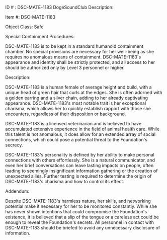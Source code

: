 ID # : DSC-MATE-1183
DogeSoundClub Description:

Item #: DSC-MATE-1183

Object Class: Safe

Special Containment Procedures:

DSC-MATE-1183 is to be kept in a standard humanoid containment chamber. No special provisions are necessary for her well-being as she requires no anomalous means of containment. DSC-MATE-1183's appearance and identity shall be strictly protected, and all access to her should be authorized only by Level 3 personnel or higher.

Description:

DSC-MATE-1183 is a human female of average height and build, with a unique head of green hair that curls at the edges. She is often adorned with a golden earring and a silver chain, adding to her already captivating appearance. DSC-MATE-1183's most notable trait is her exceptional charisma, which allows her to quickly establish rapport with those she encounters, regardless of their disposition or background.

DSC-MATE-1183 is a licensed veterinarian and is believed to have accumulated extensive experience in the field of animal health care. While this talent is not anomalous, it does allow for an extended array of social connections, which could pose a potential threat to the Foundation's secrecy.

DSC-MATE-1183's personality is defined by her ability to make personal connections with others effortlessly. She is a natural communicator, and even her brief conversations can leave lasting impacts on people, often leading to seemingly insignificant information gathering or the creation of unexpected allies. Further testing is required to determine the origin of DSC-MATE-1183's charisma and how to control its effect.

Addendum:

Despite DSC-MATE-1183's harmless nature, her skills, and networking potential make it necessary for her to be monitored constantly. While she has never shown intentions that could compromise the Foundation's existence, it is believed that a slip of the tongue or a careless act could be enough to reveal the Foundation's secrets. All personnel in contact with DSC-MATE-1183 should be briefed to avoid any unnecessary disclosure of information.